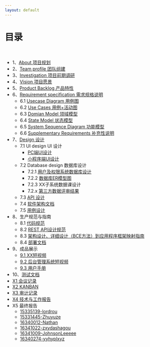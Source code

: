 ```yaml
---
layout: default
---
```


# [](#TOC)目录

&nbsp;&nbsp; 

* 1、[About 项目规划](01-小欣餐饮公司项目概况)
* 2、[Team profile 团队组建](02-团队与分工)
* 3、[Investigation 项目前期调研](03-竞品分析报告指南)
* 4、[Vision 项目愿景](04-项目愿景)
* 5、[Product Backlog 产品特性](05-初级产品特征库)
* 6、[Requirement specification 需求规格说明](06-需求规格说明书)
    - 6.1 [Usecase Diagram 用例图](06-01-用例图)
    - 6.2 [Use Cases 用例+活动图](06-02-用例活动图)
    - 6.3 [Domian Model 领域模型](06-03-领域模型)
    - 6.4 [State Model 状态模型](06-04-状态模型)
    - 6.5 [System Sequence Diagram 功能模型](06-05-功能模型)
    - 6.6 [Supplementary Requirements 补充性说明](06-06-补充性说明)
* 7、[Design 设计](07-软件设计说明书)
    - 7.1 UI design UI 设计
        - [PC端UI设计](07-01-01-PC端-UI设计)
        - [小程序端UI设计](07-01-02-小程序端-UI设计.md)
    - 7.2 Database design 数据库设计
        - 7.2.1 [用户及权限系统数据库设计](07-02-01-数据库设计)
        - 7.2.2 [数据库ER模型图](07-02-02-ER模型)
        - 7.2.3 XX子系统数据课设计
        - 7.2.x [第三方数据评审结果](07-02-03-第三方数据评审结果)
    - 7.3 [API 设计](https://github.com/JohnsonLeeeee/SYSU-xiaoxin-catering/blob/master/document_files/api文档.pdf)
    - 7.4 [软件架构文档](07-04-软件架构文档)
    - 7.5 [用例设计](07-05-用例设计)
* 8、生产规范与指南
    - 8.1 [代码规范](08-01-代码规范)
    - 8.2 [REST API设计规范](08-02-RESTful-API设计规范)
    - 8.3 [架构设计、详细设计（BCE方法）到应用程序框架映射指南](08-03-架构设计、详细设计（BCE方法）到应用程序框架映射指南)
    - 8.4 [部署文档](08-04-部署文档)
* 9、成品展示
    * [9.1 XX短视频](9.1-XX短视频)
    * [9.2 后台管理系统短视频](9.2-XX短视频)
    * [9.3 用户手册](用户手册.md)
* 10、[测试文档](测试文档.md)
* [X1 会议记录](X1-会议记录)
* [X2 KANBAN](X2-KANBAN)
* [X3  审计记录](X3-审计记录)
* [X4 技术与工作报告](X4-技术与工作报告)
* X5 最终报告
    * [15335139-lordrou](15335139-lordrou)
    * [15331445-Zhuyuze](15331445-zhuyuze.md)
    * [16340012-Nathan](https://leonharde.github.io/2019/06/27/Finalreport)
    * [16341022-zxydashagou](https://www.cnblogs.com/zxydashagou/p/11106063.html)
    * [16341009-JohnsonLeeeee](https://johnsonleeeee.github.io/Summary/)
    * [16340274-yyhyplxyz](http://yangyuanhao.com/2019/06/30/%E4%B8%AA%E4%BA%BA%E6%8A%A5%E5%91%8A/)
